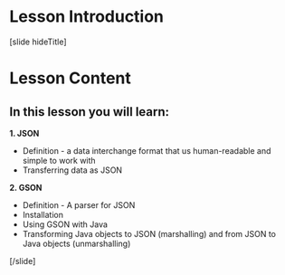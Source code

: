 # Lesson Introduction
[slide hideTitle]

# Lesson Content

## In this lesson you will learn:

**1. JSON**
  - Definition - a data interchange format that us human-readable and simple to work with
  - Transferring data as JSON

**2. GSON**
  - Definition - A parser for JSON
  - Installation
  - Using GSON with Java
  - Transforming Java objects to JSON  (marshalling) and from JSON to Java objects (unmarshalling)


[/slide]
